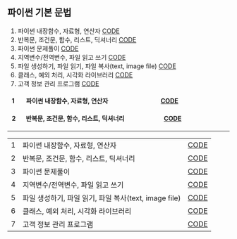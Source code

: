 ## 파이썬 기본 문법

1. 파이썬 내장함수, 자료형, 연산자 [CODE][basic_01]
2. 반복문, 조건문, 함수, 리스트, 딕셔너리 [CODE][basic_02]
3. 파이썬 문제풀이 [CODE][basic_03]
4. 지역변수/전역변수, 파일 읽고 쓰기 [CODE][basic_04]
5. 파일 생성하기, 파일 읽기, 파일 복사(text, image file) [CODE][basic_05]
6. 클래스, 예외 처리, 시각화 라이브러리 [CODE][basic_06]
7. 고객 정보 관리 프로그램 [CODE][basic_07]

#### &nbsp;&nbsp;&nbsp;1 &nbsp;&nbsp;&nbsp;&nbsp;&nbsp;&nbsp;&nbsp;파이썬 내장함수, 자료형, 연산자 &nbsp;&nbsp;&nbsp;&nbsp;&nbsp;&nbsp;&nbsp;&nbsp;&nbsp;&nbsp;&nbsp;&nbsp;&nbsp;&nbsp;&nbsp;&nbsp;&nbsp;&nbsp;&nbsp;&nbsp;&nbsp;&nbsp;&nbsp;&nbsp;&nbsp;&nbsp;&nbsp;&nbsp;&nbsp;&nbsp;&nbsp;&nbsp;&nbsp;&nbsp;&nbsp;[CODE][basic_01]

#### &nbsp;&nbsp;&nbsp;2 &nbsp;&nbsp;&nbsp;&nbsp;&nbsp;&nbsp;반복문, 조건문, 함수, 리스트, 딕셔너리 &nbsp;&nbsp;&nbsp;&nbsp;&nbsp;&nbsp;&nbsp;&nbsp;&nbsp;&nbsp;&nbsp;&nbsp;&nbsp;&nbsp;&nbsp;&nbsp;&nbsp;&nbsp;&nbsp;&nbsp;&nbsp;&nbsp;&nbsp;&nbsp;&nbsp;&nbsp;[CODE][basic_02]
---
<div>
    <style>
        tr, td, th {
            border: none!important;
        }
    </style>
    <table>
        <tr>
            <td>1</td>
            <td>파이썬 내장함수, 자료형, 연산자</td>
            <td><a href = "https://github.com/city1616/LikeLion_AI_SCHOOL_13th/blob/master/01.%20파이썬%20기본%20문법/01_Python_Basic.ipynb">CODE</a></td>
        </tr>
        <tr>
            <td>2</td>
            <td>반복문, 조건문, 함수, 리스트, 딕셔너리</td>
            <td><a href = basic_02>CODE</a></td>
        </tr>
        <tr>
            <td>3</td>
            <td>파이썬 문제풀이</td>
            <td><a href = basic_03>CODE</a></td>
        </tr>
        <tr>
            <td>4</td>
            <td>지역변수/전역변수, 파일 읽고 쓰기</td>
            <td><a href = basic_04>CODE</a></td>
        </tr>
        <tr>
            <td>5</td>
            <td>파일 생성하기, 파일 읽기, 파일 복사(text, image file)</td>
            <td><a href = basic_05>CODE</a></td>
        </tr>
        <tr>
            <td>6</td>
            <td>클래스, 예외 처리, 시각화 라이브러리</td>
            <td><a href = basic_06>CODE</a></td>
        </tr>
        <tr>
            <td>7</td>
            <td>고객 정보 관리 프로그램</td>
            <td><a href = basic_07>CODE</a></td>
        </tr>
    </table>
</div>
&nbsp;

<!--
aa|bb|cc
--|--|--
ee|ff|gg 
-->

[basic_01]: https://github.com/city1616/LikeLion_AI_SCHOOL_13th/blob/master/01.%20파이썬%20기본%20문법/01_Python_Basic.ipynb
[basic_02]: https://github.com/city1616/LikeLion_AI_SCHOOL_13th/blob/master/01.%20파이썬%20기본%20문법/03_Python_For_If_List_Dictionary.ipynb
[basic_03]: https://github.com/city1616/LikeLion_AI_SCHOOL_13th/blob/master/01.%20파이썬%20기본%20문법/04_Python_문제풀이.ipynb
[basic_04]: https://github.com/city1616/LikeLion_AI_SCHOOL_13th/blob/master/01.%20파이썬%20기본%20문법/05_Python_Basic.ipynb
[basic_05]: https://github.com/city1616/LikeLion_AI_SCHOOL_13th/blob/master/01.%20파이썬%20기본%20문법/06_Python_file.ipynb
[basic_06]: https://github.com/city1616/LikeLion_AI_SCHOOL_13th/blob/master/01.%20파이썬%20기본%20문법/07_Python_Class_Try_Except.ipynb
[basic_07]: https://github.com/city1616/LikeLion_AI_SCHOOL_13th/blob/master/01.%20파이썬%20기본%20문법/09_고객%20정보%20관리%20프로그램.ipynb